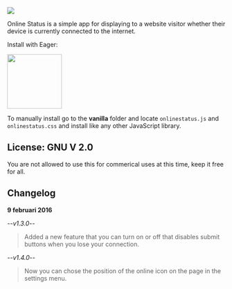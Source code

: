 <img src="http://forthebadge.com/images/badges/built-with-love.svg" border="0">

Online Status is a simple app for displaying to a website visitor whether their device is currently connected to the internet.

Install with Eager:

<a href="https://eager.io/app/online-status/install?source=button">
  <img src="https://install.eager.io/install-button.png" border="0" width="126">
</a>

To manually install go to the **vanilla** folder and locate `onlinestatus.js` and `onlinestatus.css` and install like any other JavaScript library.

## License: GNU V 2.0

You are not allowed to use this for commerical uses at this time, keep it free for all. 

## Changelog 

**9 februari 2016**

--*v1.3.0*--
> Added a new feature that you can turn on or off that disables submit buttons when you lose your connection.  

--*v1.4.0*--
> Now you can chose the position of the online icon on the page in the settings menu.  
